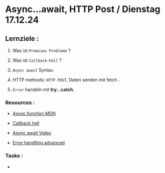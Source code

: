# Async...await, HTTP Post / Dienstag 17.12.24

## Lernziele :

1. Was ist `Promises Probleme` ?

2. Was ist `Callback-hell` ?

3. `Async await` Syntax.

4. HTTP methods: `HTTP POST`, Daten senden mit fetch .

5. `Error` handeln mit **try...catch**.

### Resources :

- [Async function MDN](https://developer.mozilla.org/en-US/docs/Web/JavaScript/Reference/Statements/async_function)

- [Callback hell](https://www.youtube.com/watch?v=NOlOw03qBfw)

- [Async await Video](https://www.youtube.com/watch?v=V_Kr9OSfDeU)

- [Error handlling advanced](https://www.youtube.com/watch?v=cJQQizjl7eo)

### Tasks :

- []()
